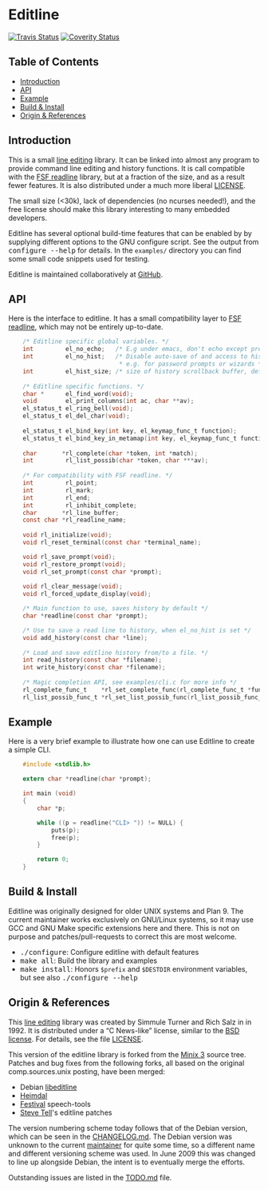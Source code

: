 Editline
========
[![Travis Status]][Travis] [![Coverity Status]][Coverity Scan]


Table of Contents
-----------------

* [Introduction](#introduction)
* [API](#api)
* [Example](#example)
* [Build & Install](#build--install)
* [Origin & References](#origin--references)


Introduction
------------

This is a small [line editing] library.  It can be linked into almost
any program to provide command line editing and history functions.  It
is call compatible with the [FSF readline] library, but at a fraction of
the size, and as a result fewer features.  It is also distributed under
a much more liberal [LICENSE].

The small size (<30k), lack of dependencies (no ncurses needed!), and
the free license should make this library interesting to many embedded
developers.

Editline has several optional build-time features that can be enabled by
by supplying different options to the GNU configure script.  See the
output from <kbd>configure --help</kbd> for details.  In the `examples/`
directory you can find some small code snippets used for testing.

Editline is maintained collaboratively at [GitHub].


API
---

Here is the interface to editline.  It has a small compatibility layer
to [FSF readline], which may not be entirely up-to-date.

```C
    /* Editline specific global variables. */
    int         el_no_echo;   /* E.g under emacs, don't echo except prompt */
    int         el_no_hist;   /* Disable auto-save of and access to history,
                               * e.g. for password prompts or wizards */
    int         el_hist_size; /* size of history scrollback buffer, default: 15 */
    
    /* Editline specific functions. */
    char *      el_find_word(void);
    void        el_print_columns(int ac, char **av);
    el_status_t el_ring_bell(void);
    el_status_t el_del_char(void);
    
    el_status_t el_bind_key(int key, el_keymap_func_t function);
    el_status_t el_bind_key_in_metamap(int key, el_keymap_func_t function);
    
    char       *rl_complete(char *token, int *match);
    int         rl_list_possib(char *token, char ***av);
    
    /* For compatibility with FSF readline. */
    int         rl_point;
    int         rl_mark;
    int         rl_end;
    int         rl_inhibit_complete;
    char       *rl_line_buffer;
    const char *rl_readline_name;
    
    void rl_initialize(void);
    void rl_reset_terminal(const char *terminal_name);

    void rl_save_prompt(void);
    void rl_restore_prompt(void);
    void rl_set_prompt(const char *prompt);
    
    void rl_clear_message(void);
    void rl_forced_update_display(void);

    /* Main function to use, saves history by default */
    char *readline(const char *prompt);

    /* Use to save a read line to history, when el_no_hist is set */
    void add_history(const char *line);
    
    /* Load and save editline history from/to a file. */
    int read_history(const char *filename);
    int write_history(const char *filename);
    
    /* Magic completion API, see examples/cli.c for more info */
    rl_complete_func_t    *rl_set_complete_func(rl_complete_func_t *func);
    rl_list_possib_func_t *rl_set_list_possib_func(rl_list_possib_func_t *func);
```


Example
-------

Here is a very brief example to illustrate how one can use Editline to
create a simple CLI.

```C
    #include <stdlib.h>

    extern char *readline(char *prompt);

    int main (void)
    {
        char *p;

        while ((p = readline("CLI> ")) != NULL) {
            puts(p);
            free(p);
        }

        return 0;
    }
```


Build & Install
---------------

Editline was originally designed for older UNIX systems and Plan 9.  The
current maintainer works exclusively on GNU/Linux systems, so it may use
GCC and GNU Make specific extensions here and there.  This is not on
purpose and patches/pull-requests to correct this are most welcome.

* <kbd>./configure</kbd>: Configure editline with default features
* <kbd>make all</kbd>: Build the library and examples
* <kbd>make install</kbd>: Honors `$prefix` and `$DESTDIR` environment
  variables, but see also <kbd>./configure --help</kbd>


Origin & References
--------------------

This [line editing] library was created by Simmule Turner and Rich Salz
in in 1992.  It is distributed under a “C News-like” license, similar to
the [BSD license].  For details, see the file [LICENSE].

This version of the editline library is forked from the [Minix 3] source
tree.  Patches and bug fixes from the following forks, all based on the
original comp.sources.unix posting, have been merged:

* Debian [libeditline]
* [Heimdal]
* [Festival] speech-tools
* [Steve Tell]'s editline patches

The version numbering scheme today follows that of the Debian version,
which can be seen in the [CHANGELOG.md].  The Debian version was unknown
to the current [maintainer] for quite some time, so a different name and
different versioning scheme was used.  In June 2009 this was changed to
line up alongside Debian, the intent is to eventually merge the efforts.

Outstanding issues are listed in the [TODO.md] file.

[GitHub]:          https://github.com/troglobit/editline
[line editing]:    https://github.com/troglobit/editline/blob/master/doc/README
[maintainer]:      http://troglobit.com
[LICENSE]:         https://github.com/troglobit/editline/blob/master/LICENSE
[TODO.md]:         https://github.com/troglobit/editline/blob/master/TODO.md
[CHANGELOG.md]:    https://github.com/troglobit/editline/blob/master/CHANGELOG.md
[FSF readline]:    http://www.gnu.org/software/readline/
[Minix 3]:         http://www.minix3.org/
[BSD license]:     http://en.wikipedia.org/wiki/BSD_licenses
[libeditline]:     http://packages.qa.debian.org/e/editline.html
[Heimdal]:         http://www.h5l.org
[Festival]:        http://festvox.org/festival/
[Steve Tell]:      http://www.cs.unc.edu/~tell/dist.html
[Travis]:          https://travis-ci.org/troglobit/editline
[Travis Status]:   https://travis-ci.org/troglobit/editline.png?branch=master
[Coverity Scan]:   https://scan.coverity.com/projects/2982
[Coverity Status]: https://scan.coverity.com/projects/2982/badge.svg
